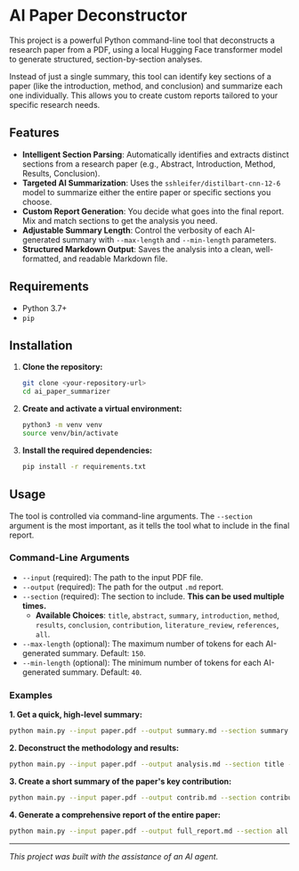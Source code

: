 # AI Paper Deconstructor

This project is a powerful Python command-line tool that deconstructs a research paper from a PDF, using a local Hugging Face transformer model to generate structured, section-by-section analyses.

Instead of just a single summary, this tool can identify key sections of a paper (like the introduction, method, and conclusion) and summarize each one individually. This allows you to create custom reports tailored to your specific research needs.

## Features

- **Intelligent Section Parsing**: Automatically identifies and extracts distinct sections from a research paper (e.g., Abstract, Introduction, Method, Results, Conclusion).
- **Targeted AI Summarization**: Uses the `sshleifer/distilbart-cnn-12-6` model to summarize either the entire paper or specific sections you choose.
- **Custom Report Generation**: You decide what goes into the final report. Mix and match sections to get the analysis you need.
- **Adjustable Summary Length**: Control the verbosity of each AI-generated summary with `--max-length` and `--min-length` parameters.
- **Structured Markdown Output**: Saves the analysis into a clean, well-formatted, and readable Markdown file.

## Requirements

- Python 3.7+
- `pip`

## Installation

1.  **Clone the repository:**
    ```bash
    git clone <your-repository-url>
    cd ai_paper_summarizer
    ```

2.  **Create and activate a virtual environment:**
    ```bash
    python3 -m venv venv
    source venv/bin/activate
    ```

3.  **Install the required dependencies:**
    ```bash
    pip install -r requirements.txt
    ```

## Usage

The tool is controlled via command-line arguments. The `--section` argument is the most important, as it tells the tool what to include in the final report.

### Command-Line Arguments

*   `--input` (required): The path to the input PDF file.
*   `--output` (required): The path for the output `.md` report.
*   `--section` (required): The section to include. **This can be used multiple times.**
    *   **Available Choices**: `title`, `abstract`, `summary`, `introduction`, `method`, `results`, `conclusion`, `contribution`, `literature_review`, `references`, `all`.
*   `--max-length` (optional): The maximum number of tokens for each AI-generated summary. Default: `150`.
*   `--min-length` (optional): The minimum number of tokens for each AI-generated summary. Default: `40`.

### Examples

**1. Get a quick, high-level summary:**
```bash
python main.py --input paper.pdf --output summary.md --section summary
```

**2. Deconstruct the methodology and results:**
```bash
python main.py --input paper.pdf --output analysis.md --section title --section method --section results
```

**3. Create a short summary of the paper's key contribution:**
```bash
python main.py --input paper.pdf --output contrib.md --section contribution --max-length 80
```

**4. Generate a comprehensive report of the entire paper:**
```bash
python main.py --input paper.pdf --output full_report.md --section all
```

---
*This project was built with the assistance of an AI agent.*